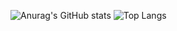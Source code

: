 ![Anurag's GitHub stats](https://github-readme-stats.vercel.app/api?username=thkyang324&show_icons=true&theme=radical)
![Top Langs](https://github-readme-stats.vercel.app/api/top-langs/?username=thkyang324&layout=compact&theme=tokyonight)

<!--
**thkyang324/thkyang324** is a ✨ _special_ ✨ repository because its `README.md` (this file) appears on your GitHub profile.

Here are some ideas to get you started:

- 🔭 I’m currently working on ...
- 🌱 I’m currently learning ...
- 👯 I’m looking to collaborate on ...
- 🤔 I’m looking for help with ...
- 💬 Ask me about ...
- 📫 How to reach me: ...
- 😄 Pronouns: ...
- ⚡ Fun fact: ...
-->
